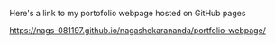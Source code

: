 Here's a link to my portofolio webpage hosted on GitHub pages

https://nags-081197.github.io/nagashekarananda/portfolio-webpage/
